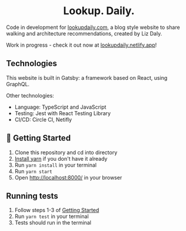 <h1 align="center">
  Lookup. Daily.
</h1>

Code in development for [lookupdaily.com](lookupdaily.netlify.app/), a blog style website to share walking and architecture recommendations, created by Liz Daly.

Work in progress - check it out now at [lookupdaily.netlify.app](https://lookupdaily.netlify.app/)!

## Technologies

This website is built in Gatsby: a framework based on React, using GraphQL.

Other technologies:
- Language: TypeScript and JavaScript
- Testing: Jest with React Testing Library
- CI/CD: Circle CI, Netifly


## 🚀 Getting Started

1.  Clone this repository and cd into directory
2.  [Install yarn](https://classic.yarnpkg.com/en/docs/install/) if you don't have it already
3.  Run `yarn install` in your terminal
4.  Run `yarn start`
5.  Open [http://localhost:8000/](http://localhost:8000/) in your browser

## Running tests

1. Follow steps 1-3 of [Getting Started](#-getting-started)
2. Run `yarn test` in your terminal
3. Tests should run in the terminal